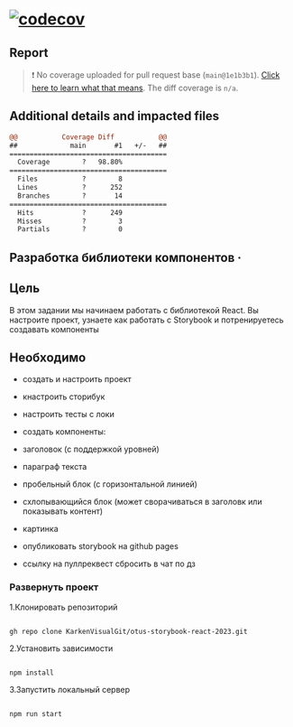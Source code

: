 # [![codecov](https://codecov.io/gh/KarkenVisualGit/otus-storybook-react-2023/graph/badge.svg?token=AH9MR9K3E4)](https://codecov.io/gh/KarkenVisualGit/otus-storybook-react-2023/tree/otus-storybook-react)

## Report

> :exclamation: No coverage uploaded for pull request base (`main@1e1b3b1`). [Click here to learn what that means](https://docs.codecov.io/docs/error-reference?utm_medium=referral&utm_source=github&utm_content=checks&utm_campaign=pr+comments&utm_term=Karken+Turarov#section-missing-base-commit). The diff coverage is `n/a`.

## Additional details and impacted files

```diff
@@           Coverage Diff           @@
##             main       #1   +/-   ##
=======================================
  Coverage        ?   98.80%           
=======================================
  Files           ?        8           
  Lines           ?      252           
  Branches        ?       14           
=======================================
  Hits            ?      249           
  Misses          ?        3           
  Partials        ?        0           

```

## Разработка библиотеки компонентов &middot;

## Цель

В этом задании мы начинаем работать с библиотекой React. Вы настроите проект, узнаете как работать с Storybook и потренируетесь создавать компоненты

## Необходимо

- создать и настроить проект
- кнастроить сторибук
- настроить тесты с локи
- создать компоненты:
- заголовок (с поддержкой уровней)
- параграф текста
- пробельный блок (с горизонтальной линией)
- схлопывающийся блок (может сворачиваться в заголовк или показывать контент)
- картинка
- опубликовать storybook на github pages

- ссылку на пуллреквест сбросить в чат по дз

### Развернуть проект

1.Клонировать репозиторий

```shell

gh repo clone KarkenVisualGit/otus-storybook-react-2023.git

```

2.Установить зависимости

```shell

npm install

```

3.Запустить локальный сервер

```shell

npm run start
```
